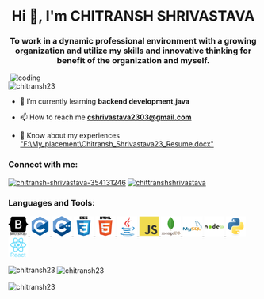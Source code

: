 <h1 align="center">Hi 👋, I'm CHITRANSH SHRIVASTAVA</h1>
<h3 align="center">To work in a dynamic professional environment with a growing organization and utilize my skills and innovative thinking for benefit of the organization and myself.</h3>
<img align="right" alt="coding" width="500" src="https://media1.giphy.com/media/977YesTjNfQC7vQiph/giphy.gif?cid=6c09b952tf6xtt0mqgzkarax1ir348qz0j13do8jz59g7lo2&ep=v1_gifs_search&rid=giphy.gif&ct=g"/> 

<p align="left"> <img src="https://komarev.com/ghpvc/?username=chitransh23&label=Profile%20views&color=0e75b6&style=flat" alt="chitransh23" /> </p>

- 🌱 I’m currently learning **backend development,java**

- 📫 How to reach me **cshrivastava2303@gmail.com**

- 📄 Know about my experiences ["F:\My_placement\Chitransh_Shrivastava23_Resume.docx"]("F:\My_placement\Chitransh_Shrivastava23_Resume.docx")

<h3 align="left">Connect with me:</h3>
<p align="left">
<a href="https://linkedin.com/in/chitransh-shrivastava-354131246" target="blank"><img align="center" src="https://raw.githubusercontent.com/rahuldkjain/github-profile-readme-generator/master/src/images/icons/Social/linked-in-alt.svg" alt="chitransh-shrivastava-354131246" height="30" width="40" /></a>
<a href="https://instagram.com/chittranshshrivastava" target="blank"><img align="center" src="https://raw.githubusercontent.com/rahuldkjain/github-profile-readme-generator/master/src/images/icons/Social/instagram.svg" alt="chittranshshrivastava" height="30" width="40" /></a>
</p>

<h3 align="left">Languages and Tools:</h3>
<p align="left"> <a href="https://getbootstrap.com" target="_blank" rel="noreferrer"> <img src="https://raw.githubusercontent.com/devicons/devicon/master/icons/bootstrap/bootstrap-plain-wordmark.svg" alt="bootstrap" width="40" height="40"/> </a> <a href="https://www.cprogramming.com/" target="_blank" rel="noreferrer"> <img src="https://raw.githubusercontent.com/devicons/devicon/master/icons/c/c-original.svg" alt="c" width="40" height="40"/> </a> <a href="https://www.w3schools.com/cpp/" target="_blank" rel="noreferrer"> <img src="https://raw.githubusercontent.com/devicons/devicon/master/icons/cplusplus/cplusplus-original.svg" alt="cplusplus" width="40" height="40"/> </a> <a href="https://www.w3schools.com/css/" target="_blank" rel="noreferrer"> <img src="https://raw.githubusercontent.com/devicons/devicon/master/icons/css3/css3-original-wordmark.svg" alt="css3" width="40" height="40"/> </a> <a href="https://www.w3.org/html/" target="_blank" rel="noreferrer"> <img src="https://raw.githubusercontent.com/devicons/devicon/master/icons/html5/html5-original-wordmark.svg" alt="html5" width="40" height="40"/> </a> <a href="https://www.java.com" target="_blank" rel="noreferrer"> <img src="https://raw.githubusercontent.com/devicons/devicon/master/icons/java/java-original.svg" alt="java" width="40" height="40"/> </a> <a href="https://developer.mozilla.org/en-US/docs/Web/JavaScript" target="_blank" rel="noreferrer"> <img src="https://raw.githubusercontent.com/devicons/devicon/master/icons/javascript/javascript-original.svg" alt="javascript" width="40" height="40"/> </a> <a href="https://www.mongodb.com/" target="_blank" rel="noreferrer"> <img src="https://raw.githubusercontent.com/devicons/devicon/master/icons/mongodb/mongodb-original-wordmark.svg" alt="mongodb" width="40" height="40"/> </a> <a href="https://www.mysql.com/" target="_blank" rel="noreferrer"> <img src="https://raw.githubusercontent.com/devicons/devicon/master/icons/mysql/mysql-original-wordmark.svg" alt="mysql" width="40" height="40"/> </a> <a href="https://nodejs.org" target="_blank" rel="noreferrer"> <img src="https://raw.githubusercontent.com/devicons/devicon/master/icons/nodejs/nodejs-original-wordmark.svg" alt="nodejs" width="40" height="40"/> </a> <a href="https://www.python.org" target="_blank" rel="noreferrer"> <img src="https://raw.githubusercontent.com/devicons/devicon/master/icons/python/python-original.svg" alt="python" width="40" height="40"/> </a> <a href="https://reactjs.org/" target="_blank" rel="noreferrer"> <img src="https://raw.githubusercontent.com/devicons/devicon/master/icons/react/react-original-wordmark.svg" alt="react" width="40" height="40"/> </a> </p>

<p><img align="left" src="https://github-readme-stats.vercel.app/api/top-langs?username=chitransh23&show_icons=true&locale=en&layout=compact" alt="chitransh23" /></p>

<p>&nbsp;<img align="center" src="https://github-readme-stats.vercel.app/api?username=chitransh23&show_icons=true&locale=en" alt="chitransh23" /></p>

<p><img align="center" src="https://github-readme-streak-stats.herokuapp.com/?user=chitransh23&" alt="chitransh23" /></p>
